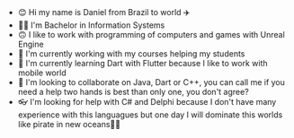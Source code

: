###

- :blush: Hi my name is Daniel from Brazil to world :airplane:
- :student: I'm Bachelor in Information Systems
- :upside_down_face: I like to work with programming of computers and games with Unreal Engine
- :hugs: I'm currently working with my courses helping my students
- 🌱 I'm currently learning Dart with Flutter because I like to work with mobile world
- :crown: I'm looking to collaborate on Java, Dart or C++, you can call me if you need a help two hands is best than only one, you don't agree?
- :eyeglasses: I'm looking for help with C# and Delphi because I don't have many experience with this languagues but one day I will dominate this worlds like pirate in new oceans:pirate_flag:
